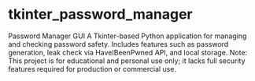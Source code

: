 # tkinter_password_manager
Password Manager GUI A Tkinter-based Python application for managing and checking password safety. Includes features such as password generation, leak check via HaveIBeenPwned API, and local storage. Note: This project is for educational and personal use only; it lacks full security features required for production or commercial use.
